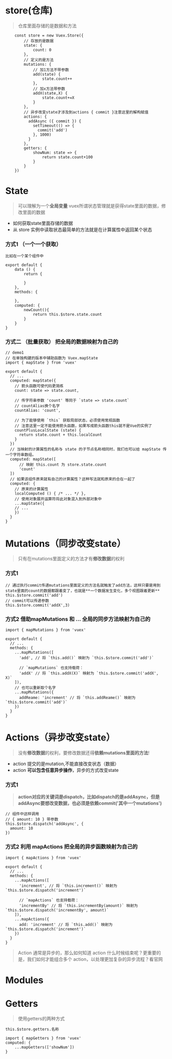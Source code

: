 # store(仓库)
> 仓库里面存储的是数据和方法
```
    const store = new Vuex.Store({
        // 存放的是数据
        state: {
            count: 0
        },
        // 定义的是方法
        mutations: {
            // 加1方法不带参数
            add(state) {
                state.count++
            },
            // 加x方法带参数
            addX(state,X) {
                state.count+=X
            }
        },
        // 异步改变state才涉及到actions { commit }注意这里的解构赋值
        actions: {
          addAsync ({ commit }) {
            setTimeout(() => {
              commit('add')
            }, 1000)
          }
        },
        getters: {
            showNum: state => {
                return state.count+100
            }
        }
    })
```
# State
> 可以理解为一个**全局变量** vuex所谓状态管理就是获得state里面的数据，修改里面的数据
- 如何获取state里面存储的数据
- 从 store 实例中读取状态最简单的方法就是在计算属性中返回某个状态
### 方式1 （一个一个获取）

```
比如在一个某个组件中

export default {
    data () {
        return {
            
        }
    },
    methods: {
        
    },
    computed: {
        newCount(){
            return this.$store.state.count
        }
    }
}

```
### 方式二 （批量获取） **把全局的数据映射为自己的**

```
// demo1
// 在单独构建的版本中辅助函数为 Vuex.mapState
import { mapState } from 'vuex'

export default {
  // ...
  computed: mapState({
    // 箭头函数可使代码更简练
    count: state => state.count,

    // 传字符串参数 'count' 等同于 `state => state.count` 
    // countAlias换个名字
    countAlias: 'count',

    // 为了能够使用 `this` 获取局部状态，必须使用常规函数
    // 注意这里一定不能使用箭头函数，如果写成箭头函数this就不是Vue的实例了
    countPlusLocalState (state) {
      return state.count + this.localCount
    }
  })
  // 当映射的计算属性的名称与 state 的子节点名称相同时，我们也可以给 mapState 传一个字符串数组。
  computed: mapState([
      // 映射 this.count 为 store.state.count
      'count'
  ])
  // 如果该组件原来就有自己的计算属性？这种写法就和原来的合在一起了
  computed: {
    // 原来的计算属性
    localComputed () { /* ... */ },
    // 使用对象展开运算符将此对象混入到外部对象中
    ...mapState({
    // ...
    })
  }
}
```

# Mutations（同步改变state）
> 只有在mutations里面定义的方法才有**修改数据**的权利

### 方式1
```
// 通过执行commit传递mutations里面定义的方法名就触发了add方法，这样只要是用到state里面的count的数据都跟着变了，也就是**一个数据发生变化，多个视图跟着更新**
this.$store.commit('add')
// commit可以传递参数
this.$store.commit('addX',3)
```
### 方式2 借助mapMutations 和 ...  **全局的同步方法映射为自己的**
```
import { mapMutations } from 'vuex'

export default {
  // ...
  methods: {
    ...mapMutations([
      'add', // 将 `this.add()` 映射为 `this.$store.commit('add')`

      // `mapMutations` 也支持载荷：
      'addX' // 将 `this.addX(X)` 映射为 `this.$store.commit('addX', X)`
    ]),
    // 也可以重新取个名字
    ...mapMutations({
      addReame: 'increment' // 将 `this.addReame()` 映射为 `this.$store.commit('add')`
    })
  }
}
```

# Actions（异步改变state）
> 没有**修改数据**的权利，要修改数据还得**依赖mutations里面的方法**!
- action 提交的是mutation,不能直接改变状态（数据）
- action **可以包含任意异步操作**，异步的方式改变state
### 方式1

> **action对应的关键词是dispatch，比如dispatch的是addAsync，但是addAsync要想改变数据，也必须是依赖commit('其中一个mutations')**

```
// 组件中这样调用
// { amount: 10 } 带参数
this.$store.dispatch('addAsync', {
  amount: 10
})
```

### 方式2 利用 mapActions **把全局的异步函数映射为自己的**

```
import { mapActions } from 'vuex'

export default {
  // ...
  methods: {
    ...mapActions([
      'increment', // 将 `this.increment()` 映射为 `this.$store.dispatch('increment')`

      // `mapActions` 也支持载荷：
      'incrementBy' // 将 `this.incrementBy(amount)` 映射为 `this.$store.dispatch('incrementBy', amount)`
    ]),
    ...mapActions({
      add: 'increment' // 将 `this.add()` 映射为 `this.$store.dispatch('increment')`
    })
  }
}
```
> Action 通常是异步的，那么如何知道 action 什么时候结束呢？更重要的是，我们如何才能组合多个 action，以处理更加复杂的异步流程？看官网

# Modules

# Getters

> 使用getters的两种方式

```
this.$store.getters.名称
```
```
import { mapGetters } from 'vuex'
computed: {
    ...mapGetters(['showNum'])
}
```